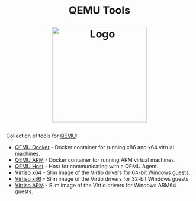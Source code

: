 <h1 align="center">QEMU Tools
<br />
<p align="center">
<img src="https://github.com/qemus/qemu-docker/raw/master/.github/logo.png" title="Logo" style="max-width:100%;" width="256" />
</p>
</h1>

Collection of tools for [QEMU](https://github.com/qemu/qemu):

-  [QEMU Docker](https://github.com/qemus/qemu-docker) - Docker container for running x86 and x64 virtual machines.
-  [QEMU ARM](https://github.com/qemus/qemu-arm) - Docker container for running ARM virtual machines.
-  [QEMU Host](https://github.com/qemus/qemu-host) - Host for communicating with a QEMU Agent.
-  [Virtiso x64](https://github.com/qemus/virtiso) - Slim image of the Virtio drivers for 64-bit Windows guests.
-  [Virtiso x86](https://github.com/qemus/virtiso-x86) - Slim image of the Virtio drivers for 32-bit Windows guests.
-  [Virtiso ARM](https://github.com/qemus/virtiso-arm) - Slim image of the Virtio drivers for Windows ARM64 guests.
